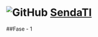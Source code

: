 # ![GitHub](https://github.com/favicon.ico) [SendaTI](https://github.com/silverfox78/SendaTI)

##Fase - 1
